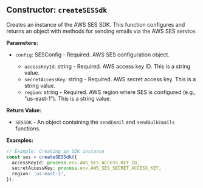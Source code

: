 ## Constructor: `createSESSdk`

Creates an instance of the AWS SES SDK. This function configures and returns an object with methods for sending emails via the AWS SES service.

**Parameters:**

- `config`: SESConfig - Required. AWS SES configuration object.

  - `accessKeyId`: string - Required. AWS access key ID. This is a string value.
  - `secretAccessKey`: string - Required. AWS secret access key. This is a string value.
  - `region`: string - Required. AWS region where SES is configured (e.g., "us-east-1"). This is a string value.

**Return Value:**

- `SESSDK` - An object containing the `sendEmail` and `sendBulkEmails` functions.


**Examples:**

```typescript
// Example: Creating an SDK instance
const ses = createSESSdk({
  accessKeyId: process.env.AWS_SES_ACCESS_KEY_ID,
  secretAccessKey: process.env.AWS_SES_SECRET_ACCESS_KEY,
  region: 'us-east-1',
});
```
